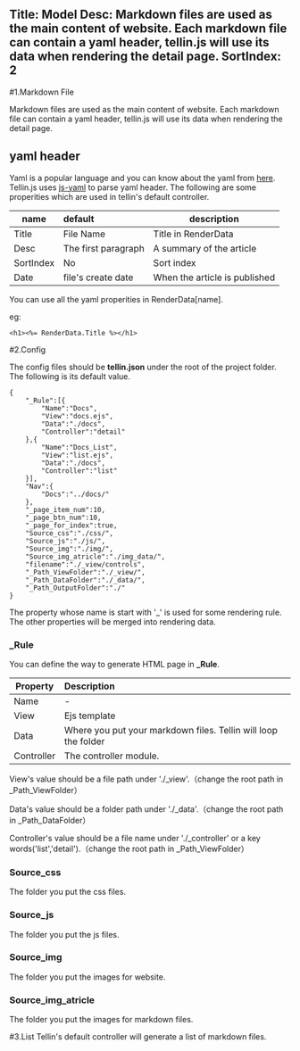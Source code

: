 Title: Model
Desc: Markdown files are used as the main content of website. Each markdown file can contain a yaml header, tellin.js will use its data when rendering the detail page. 
SortIndex: 2
---

#1.Markdown File

Markdown files are used as the main content of website. Each markdown file can contain a yaml header, tellin.js will use its data when rendering the detail page.

## yaml header

Yaml is a popular language and you can know about the yaml from [here](http://www.yaml.org/ "yaml"). Tellin.js uses [js-yaml](https://github.com/nodeca/js-yaml 'js-yaml') to parse yaml header. The following are some properities which are used in tellin's default controller.

| name            | default               | description                                       |
| ----------------|:----------------------| --------------------------------------------------|
| Title           | File Name             | Title in RenderData                               |
| Desc            | The first paragraph   | A summary of the article                          |
| SortIndex       | No                    | Sort index                                        |
| Date            | file's create date    | When the article is published                     |

You can use all the yaml properities in RenderData[name].

eg:

```
<h1><%= RenderData.Title %></h1>
```

#2.Config

The config files should be **tellin.json** under the root of the project folder. The following is its default value.

```
{
	"_Rule":[{
		"Name":"Docs",
		"View":"docs.ejs",
		"Data":"./docs",
		"Controller":"detail"
	},{
		"Name":"Docs_List",
		"View":"list.ejs",
		"Data":"./docs",
		"Controller":"list"
	}],
	"Nav":{
		"Docs":"../docs/"
	},
	"_page_item_num":10,
	"_page_btn_num":10,	
	"_page_for_index":true,
	"Source_css":"./css/",
	"Source_js":"./js/",
	"Source_img":"./img/",
	"Source_img_atricle":"./img_data/",
	"filename":"./_view/controls",
	"_Path_ViewFolder":"./_view/",
	"_Path_DataFolder":"./_data/",
	"_Path_OutputFolder":"./"
}
```

The property whose name is start with '_' is used for some rendering rule. The other properties will be merged into rendering data.

### _Rule

You can define the way to generate HTML page in **_Rule**. 

| Property        | Description                                                      | 
| ----------------|:-----------------------------------------------------------------| 
| Name            | -                                                                |
| View            | Ejs template                                                     |
| Data            | Where you put your markdown files. Tellin will loop the folder   |
| Controller      | The controller module.                                           |

View's value should be a file path under './_view'.（change the root path in _Path_ViewFolder）

Data's value should be a folder path under './_data'.（change the root path in _Path_DataFolder）

Controller's value should be a file name under './_controller' or a key words('list','detail').（change the root path in _Path_ViewFolder）

### Source_css
The folder you put the css files.

### Source_js
The folder you put the js files.

### Source_img
The folder you put the images for website.

### Source_img_atricle
The folder you put the images for markdown files.

#3.List
Tellin's default controller will generate a list of markdown files.
